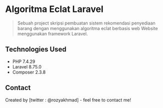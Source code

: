 # Algoritma Eclat Laravel
> Sebuah project skripsi pembuatan sistem rekomendasi penyediaan barang dengan menggunakan algoritma eclat berbasis web
> Website menggunakan framework Laravel.
## Technologies Used
- PHP 7.4.29
- Laravel 8.75.0
- Composer 2.3.8

## Contact
Created by [twitter : @rozyakhmad] - feel free to contact me!
